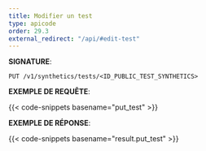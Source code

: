 ```yaml
---
title: Modifier un test
type: apicode
order: 29.3
external_redirect: "/api/#edit-test"
---
```


**SIGNATURE**:

`PUT /v1/synthetics/tests/<ID_PUBLIC_TEST_SYNTHETICS>`

**EXEMPLE DE REQUÊTE**:

{{< code-snippets basename="put_test" >}}

**EXEMPLE DE RÉPONSE**:

{{< code-snippets basename="result.put_test" >}}
